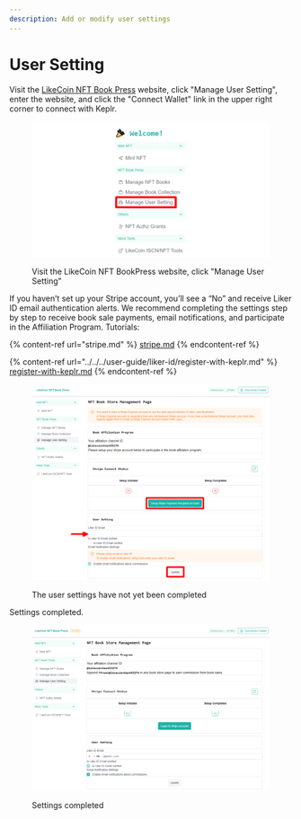 ```yaml
---
description: Add or modify user settings
---
```


# User Setting

Visit the [LikeCoin NFT Book Press](https://likecoin.github.io/nft-book-press/) website, click "Manage User Setting", enter the website, and click the "Connect Wallet" link in the upper right corner to connect with Keplr.

<figure><img src="../../../.gitbook/assets/Manage User Setting 1.png" alt=""><figcaption><p>Visit the LikeCoin NFT BookPress website, click "Manage User Setting"</p></figcaption></figure>

If you haven’t set up your Stripe account, you’ll see a “No” and receive Liker ID email authentication alerts. We recommend completing the settings step by step to receive book sale payments, email notifications, and participate in the Affiliation Program. Tutorials:

{% content-ref url="stripe.md" %}
[stripe.md](stripe.md)
{% endcontent-ref %}

{% content-ref url="../../../user-guide/liker-id/register-with-keplr.md" %}
[register-with-keplr.md](../../../user-guide/liker-id/register-with-keplr.md)
{% endcontent-ref %}

<figure><img src="../../../.gitbook/assets/Manage User Setting 2.png" alt=""><figcaption><p>The user settings have not yet been completed</p></figcaption></figure>

Settings completed.

<figure><img src="../../../.gitbook/assets/Manage User Setting 3.png" alt=""><figcaption><p>Settings completed</p></figcaption></figure>
